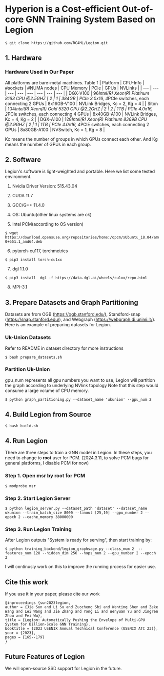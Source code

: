 # Hyperion is a Cost-efficient Out-of-core GNN Training System Based on Legion
```
$ git clone https://github.com/RC4ML/Legion.git
```

## 1. Hardware 
### Hardware Used in Our Paper
All platforms are bare-metal machines.
Table 1
| Platform | CPU-Info | #sockets | #NUMA nodes | CPU Memory | PCIe | GPUs | NVLinks |
| --- | --- | --- | --- | --- | --- | --- | --- |
| DGX-V100 | 96*Intel(R) Xeon(R) Platinum 8163 CPU @2.5GHZ | 2 | 1 | 384GB | PCIe 3.0x16, 4*PCIe switches, each connecting 2 GPUs | 8x16GB-V100 | NVLink Bridges, Kc = 2, Kg = 4 |
| Siton | 104*Intel(R) Xeon(R) Gold 5320 CPU @2.2GHZ | 2 | 2 | 1TB | PCIe 4.0x16, 2*PCIe switches, each connecting 4 GPUs | 8x40GB-A100 | NVLink Bridges, Kc = 4, Kg = 2 |
| DGX-A100 | 128*Intel(R) Xeon(R) Platinum 8369B CPU @2.9GHZ | 2 | 1 | 1TB | PCIe 4.0x16, 4*PCIE switches, each connecting 2 GPUs | 8x80GB-A100 | NVSwitch, Kc = 1, Kg = 8 |

Kc means the number of groups in which GPUs connect each other. And Kg means the number of GPUs in each group.


## 2. Software 
Legion's software is light-weighted and portable. Here we list some tested environment.

1. Nvidia Driver Version: 515.43.04

2. CUDA 11.7

3. GCC/G++ 11.4.0

4. OS: Ubuntu(other linux systems are ok)

5. Intel PCM(according to OS version)
```
$ wget https://download.opensuse.org/repositories/home:/opcm/xUbuntu_18.04/amd64/pcm_0-0+651.1_amd64.deb
```
6. pytorch-cu117, torchmetrics
```
$ pip3 install torch-cu1xx
```
7. dgl 1.1.0
```
$ pip3 install  dgl -f https://data.dgl.ai/wheels/cu1xx/repo.html
```
8. MPI-3.1


## 3. Prepare Datasets and Graph Partitioning
Datasets are from OGB (https://ogb.stanford.edu/), Standford-snap (https://snap.stanford.edu/), and Webgraph (https://webgraph.di.unimi.it/).
Here is an example of preparing datasets for Legion.

### Uk-Union Datasets
Refer to README in dataset directory for more instructions
```
$ bash prepare_datasets.sh
```

### Partition Uk-Union
gpu_num represents all gpu numbers you want to use, Legion will partition the graph according to underlying NVlink topology
Note that this step would consume a large volume of CPU memory.
```
$ python graph_partitioning.py --dataset_name 'ukunion' --gpu_num 2
```

## 4. Build Legion from Source

```
$ bash build.sh
```

## 4. Run Legion
There are three steps to train a GNN model in Legion. In these steps, you need to change to **root** user for PCM. (2024.3.11, to solve PCM bugs for general platforms, I disable PCM for now)
### Step 1. Open msr by root for PCM
```
$ modprobe msr
```
### Step 2. Start Legion Server

```
$ python legion_server.py --dataset_path 'dataset' --dataset_name ukunion --train_batch_size 8000 --fanout [25,10] --gpu_number 2 --epoch 2 --cache_memory 38000000 
```

### Step 3. Run Legion Training
After Legion outputs "System is ready for serving", then start training by: 
```
$ python training_backend/legion_graphsage.py --class_num 2  --features_num 128 --hidden_dim 256 --hops_num 2 --gpu_number 2 --epoch 2
```
I will continusly work on this to improve the running process for easier use.

## Cite this work
If you use it in your paper, please cite our work

```
@inproceedings {sun2023legion,
author = {Jie Sun and Li Su and Zuocheng Shi and Wenting Shen and Zeke Wang and Lei Wang and Jie Zhang and Yong Li and Wenyuan Yu and Jingren Zhou and Fei Wu},
title = {Legion: Automatically Pushing the Envelope of Multi-GPU System for Billion-Scale GNN Training},
booktitle = {2023 USENIX Annual Technical Conference (USENIX ATC 23)},
year = {2023},
pages = {165--179}
}
```

## Future Features of Legion
We will open-source SSD support for Legion in the future.

